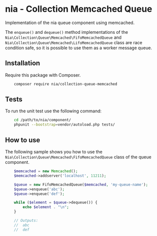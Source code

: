 # nia - Collection Memcached Queue

Implementation of the nia queue component using memcached.

The `enqueue()` and `dequeue()` method implementations of the `Nia\Collection\Queue\Memcached\FifoMemcachedQueue` and `Nia\Collection\Queue\Memcached\LifoMemcachedQueue` class are race condition safe, so it is possible to use them as a worker message queue.

## Installation

Require this package with Composer.

```bash
    composer require nia/collection-queue-memcached
```

## Tests
To run the unit test use the following command:

```bash
    cd /path/to/nia/component/
    phpunit --bootstrap=vendor/autoload.php tests/
```

## How to use
The following sample shows you how to use the `Nia\Collection\Queue\Memcached\FifoMemcachedQueue` class of the queue component.

```php
    $memcached = new Memcached();
    $memcached->addserver('localhost', 11211);

    $queue = new FifoMemcachedQueue($memcached, 'my-queue-name');
    $queue->enqueue('abc');
    $queue->enqueue('def');

    while ($element = $queue->dequeue()) {
        echo $element . "\n";
    }

    // Outputs:
    //  abc
    //  def
```
